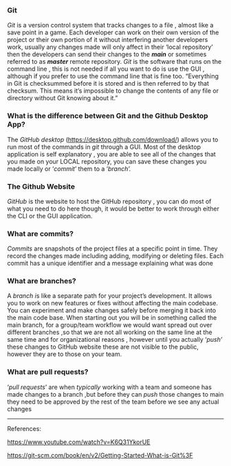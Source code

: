 ### Git

*Git* is a version control system that tracks changes to a file , almost like a save point in a game. Each developer can work on their own version of the project or their own portion of it without interfering another developers work, usually any changes made will only affect in their ‘local repository’ then the developers can send their changes to the ***main*** or sometimes referred to as ***master*** remote repository. *Git* is the software that runs on the command line , this is not needed if all you want to do is use the GUI , although if you prefer to use the command line that is fine too. “Everything in Git is checksummed before it is stored and is then referred to by that checksum. This means it’s impossible to change the contents of any file or directory without Git knowing about it.”

### What is the difference between Git and the Github Desktop App?

The *GitHub desktop*  (https://desktop.github.com/download/) allows you to run most of the commands in *git* through a GUI. Most of the desktop application is self explanatory , you are able to see all of the changes that you made on your LOCAL repository, you can save these changes you made locally or ‘*commit*’ them to a ‘*branch’.* 

### The Github Website

*GitHub* is the website  to host the GitHub repository , you can do most of what you need to do here though, it would be better to work through either the CLI or the GUI application.  

### What are commits?

*Commits* are snapshots of the project files at a specific point in time. They record the changes made including adding, modifying or deleting files. Each commit has a unique identifier and a message explaining what was done 

### What are branches?

A *branch i*s like a separate path for your project’s development. It allows you to work on new features or fixes without affecting the main codebase. You can experiment and make changes safely before merging it back into the main code base. 
When starting out you will be in something called the main branch, for a group/team workflow we would want spread out over different branches ,so that we are not all working on the same line at the same time and for organizational reasons , however until you actually ‘*push’* these changes to GitHub website these are not visible to the public, however they are to those on your team. 

### What are pull requests?

‘*pull requests*’ are when *typically* working with a team and someone has made changes to a branch ,but before they can *push* those changes to main they need to be approved by the rest of the team before we see any actual changes 

---

References:

https://www.youtube.com/watch?v=K6Q31YkorUE

https://git-scm.com/book/en/v2/Getting-Started-What-is-Git%3F